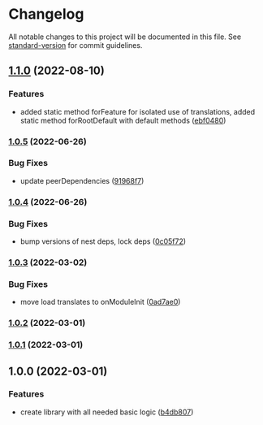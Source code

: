 # Changelog

All notable changes to this project will be documented in this file. See [standard-version](https://github.com/conventional-changelog/standard-version) for commit guidelines.

## [1.1.0](https://github.com/EndyKaufman/nestjs-translates/compare/v1.0.5...v1.1.0) (2022-08-10)

### Features

- added static method forFeature for isolated use of translations, added static method forRootDefault with default methods ([ebf0480](https://github.com/EndyKaufman/nestjs-translates/commit/ebf0480b4422198d484f242a15bd66b5a1826ea7))

### [1.0.5](https://github.com/EndyKaufman/nestjs-translates/compare/v1.0.4...v1.0.5) (2022-06-26)

### Bug Fixes

- update peerDependencies ([91968f7](https://github.com/EndyKaufman/nestjs-translates/commit/91968f76df739d8df03768d43a381b71bfa47c70))

### [1.0.4](https://github.com/EndyKaufman/nestjs-translates/compare/v1.0.3...v1.0.4) (2022-06-26)

### Bug Fixes

- bump versions of nest deps, lock deps ([0c05f72](https://github.com/EndyKaufman/nestjs-translates/commit/0c05f72ebf75d579c9b7ca82414bcc4f081b5f55))

### [1.0.3](https://github.com/EndyKaufman/nestjs-translates/compare/v1.0.2...v1.0.3) (2022-03-02)

### Bug Fixes

- move load translates to onModuleInit ([0ad7ae0](https://github.com/EndyKaufman/nestjs-translates/commit/0ad7ae0ae06110dfa585176ed7e795a2602fa0a9))

### [1.0.2](https://github.com/EndyKaufman/nestjs-translates/compare/v1.0.1...v1.0.2) (2022-03-01)

### [1.0.1](https://github.com/EndyKaufman/nestjs-translates/compare/v1.0.0...v1.0.1) (2022-03-01)

## 1.0.0 (2022-03-01)

### Features

- create library with all needed basic logic ([b4db807](https://github.com/EndyKaufman/nestjs-translates/commit/b4db807e82250ab21b4c6c5136acedfb934d68c5))
